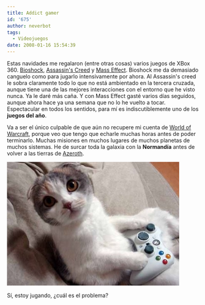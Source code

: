 ```yaml
---
title: Addict gamer
id: '675'
author: neverbot
tags:
  - Videojuegos
date: 2008-01-16 15:54:39
---
```


Estas navidades me regalaron (entre otras cosas) varios juegos de XBox 360. [Bioshock](http://en.wikipedia.org/wiki/Bioshock), [Assassin's Creed](http://en.wikipedia.org/wiki/Assassin's_Creed) y [Mass Effect](http://en.wikipedia.org/wiki/Mass_effect). Bioshock me da demasiado canguelo como para jugarlo intensivamente por ahora. Al Assassin's creed le sobra claramente todo lo que no está ambientado en la tercera cruzada, aunque tiene una de las mejores interacciones con el entorno que he visto nunca. Ya le daré más caña. Y con Mass Effect gasté varios días seguidos, aunque ahora hace ya una semana que no lo he vuelto a tocar. Espectacular en todos los sentidos, para mí es indiscutiblemente uno de los **juegos del año**.

Va a ser el único culpable de que aún no recupere mi cuenta de [World of Warcraft](http://en.wikipedia.org/wiki/World_of_warcraft), porque veo que tengo que echarle muchas horas antes de poder terminarlo. Muchas misiones en muchos lugares de muchos planetas de muchos sistemas. He de surcar toda la galaxia con la **Normandía** antes de volver a las tierras de [Azeroth](http://en.wikipedia.org/wiki/Azeroth_%28world%29#Geography).

![Zoy er gatoh... con botah](./addict-gamer/gato-xbox.jpg "Zoy er gatoh... con botah")

Sí, estoy jugando, ¿cuál es el problema?